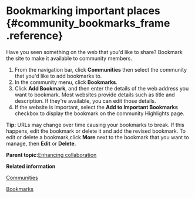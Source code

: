 # Bookmarking important places {#community_bookmarks_frame .reference}

Have you seen something on the web that you'd like to share? Bookmark the site to make it available to community members.

1.  From the navigation bar, click **Communities** then select the community that you'd like to add bookmarks to.
2.  In the community menu, click **Bookmarks**.
3.  Click **Add Bookmark**, and then enter the details of the web address you want to bookmark. Most websites provide details such as title and description. If they're available, you can edit those details.
4.  If the website is important, select the **Add to Important Bookmarks** checkbox to display the bookmark on the community Highlights page.

**Tip:** URLs may change over time causing your bookmarks to break. If this happens, edit the bookmark or delete it and add the revised bookmark. To edit or delete a bookmark,click **More** next to the bookmark that you want to manage, then **Edit** or **Delete**.

**Parent topic:**[Enhancing collaboration](../communities/enhancing_collaboration.md)

**Related information**  


[Communities](../communities/cframe.md)

[Bookmarks](../bookmarks/dframe.md)

